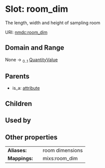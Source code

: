 
# Slot: room_dim


The length, width and height of sampling room

URI: [nmdc:room_dim](https://microbiomedata/meta/room_dim)


## Domain and Range

None &#8594;  <sub>0..1</sub> [QuantityValue](QuantityValue.md)

## Parents

 *  is_a: [attribute](attribute.md)

## Children


## Used by


## Other properties

|  |  |  |
| --- | --- | --- |
| **Aliases:** | | room dimensions |
| **Mappings:** | | mixs:room_dim |

